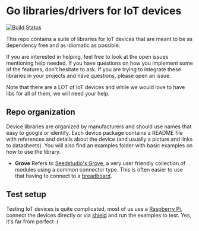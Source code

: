 # Go libraries/drivers for IoT devices

[![Build Status](https://travis-ci.org/goiot/devices.svg?branch=master)](https://travis-ci.org/goiot/devices)

This repo contains a suite of libraries for IoT devices that are meant to be as dependency free 
and as idiomatic as possible.

If you are interested in helping, feel free to look at the open issues mentioning help needed.
If you have questions on how you implement some of the features, don't hesitate to ask. If you are trying to integrate
these libraries in your projects and have questions, please open an issue.

Note that there are a LOT of IoT devices and while we would love to have libs for all of them, we will need your help.

## Repo organization

Device libraries are organized by manufacturers and should use names that easy to google or identify.
Each device package contains a README file with references and details about the device (and usually a picture and links to datasheets). You will also find an examples folder with basic examples on how to use the library.

* **Grove** Refers to [Seedstudio's Grove](http://www.seeedstudio.com/wiki/Grove_System), a very user friendly collection of modules
using a common connector type. This is often easier to use that having to connect to a [breadboard](https://en.wikipedia.org/wiki/Breadboard).

## Test setup

Testing IoT devices is quite complicated, most of us use a [Raspberry Pi](https://www.raspberrypi.org/), connect the devices
directly or via [shield](http://www.dexterindustries.com/grovepi/) and run the examples to test. Yes, it's far from perfect :(
